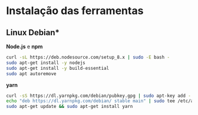# Instalação das ferramentas

## Linux Debian*

**Node.js** e **npm**
```bash
curl -sL https://deb.nodesource.com/setup_8.x | sudo -E bash -
sudo apt-get install -y nodejs
sudo apt-get install -y build-essential
sudo apt autoremove
```

**yarn**
```bash
curl -sS https://dl.yarnpkg.com/debian/pubkey.gpg | sudo apt-key add -
echo "deb https://dl.yarnpkg.com/debian/ stable main" | sudo tee /etc/apt/sources.list.d/yarn.list
sudo apt-get update && sudo apt-get install yarn
```
